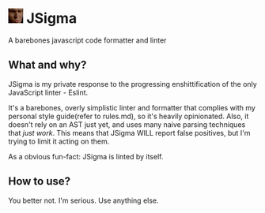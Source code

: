 # <img width="30" src="https://raw.githubusercontent.com/tzwel/JSigma/main/repo-files/sigma.jpg" /> JSigma

A barebones javascript code formatter and linter

## What and why?

JSigma is my private response to the progressing enshittification of the only JavaScript linter - Eslint. 

It's a barebones, overly simplistic linter and formatter that complies with my personal style guide(refer to rules.md), so it's heavily opinionated. Also, it doesn't rely on an AST just yet, and uses many naive parsing techniques that *just work*. This means that JSigma WILL report false positives, but I'm trying to limit it acting on them. 

As a obvious fun-fact: JSigma is linted by itself.

## How to use?

You better not. I'm serious. Use anything else.

